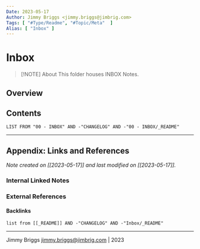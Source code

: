 ```yaml
---
Date: 2023-05-17
Author: Jimmy Briggs <jimmy.briggs@jimbrig.com>
Tags: [ "#Type/Readme", "#Topic/Meta"  ]
Alias: [ "Inbox" ]
---
```


# Inbox

> [!NOTE] About
> This folder houses INBOX Notes.

## Overview

## Contents

```dataview
LIST FROM "00 - INBOX" AND -"CHANGELOG" AND -"00 - INBOX/_README"
```

***

## Appendix: Links and References

*Note created on [[2023-05-17]] and last modified on [[2023-05-17]].*

### Internal Linked Notes

### External References

#### Backlinks

```dataview
list from [[_README]] AND -"CHANGELOG" AND -"Inbox/_README"
```


***

Jimmy Briggs <jimmy.briggs@jimbrig.com> | 2023

